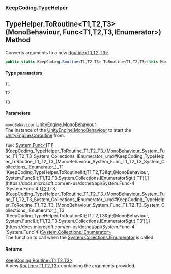 ### [KeepCoding](KeepCoding.md 'KeepCoding').[TypeHelper](KeepCoding_TypeHelper.md 'KeepCoding.TypeHelper')
## TypeHelper.ToRoutine&lt;T1,T2,T3&gt;(MonoBehaviour, Func&lt;T1,T2,T3,IEnumerator&gt;) Method
Converts arguments to a new [Routine&lt;T1,T2,T3&gt;](KeepCoding_Routine_T1_T2_T3_.md 'KeepCoding.Routine&lt;T1,T2,T3&gt;').  
```csharp
public static KeepCoding.Routine<T1,T2,T3> ToRoutine<T1,T2,T3>(this MonoBehaviour monoBehaviour, System.Func<T1,T2,T3,System.Collections.IEnumerator> func);
```
#### Type parameters
<a name='KeepCoding_TypeHelper_ToRoutine_T1_T2_T3_(MonoBehaviour_System_Func_T1_T2_T3_System_Collections_IEnumerator_)_T1'></a>
`T1`  
  
<a name='KeepCoding_TypeHelper_ToRoutine_T1_T2_T3_(MonoBehaviour_System_Func_T1_T2_T3_System_Collections_IEnumerator_)_T2'></a>
`T2`  
  
<a name='KeepCoding_TypeHelper_ToRoutine_T1_T2_T3_(MonoBehaviour_System_Func_T1_T2_T3_System_Collections_IEnumerator_)_T3'></a>
`T3`  
  
#### Parameters
<a name='KeepCoding_TypeHelper_ToRoutine_T1_T2_T3_(MonoBehaviour_System_Func_T1_T2_T3_System_Collections_IEnumerator_)_monoBehaviour'></a>
`monoBehaviour` [UnityEngine.MonoBehaviour](https://docs.microsoft.com/en-us/dotnet/api/UnityEngine.MonoBehaviour 'UnityEngine.MonoBehaviour')  
The instance of the [UnityEngine.MonoBehaviour](https://docs.microsoft.com/en-us/dotnet/api/UnityEngine.MonoBehaviour 'UnityEngine.MonoBehaviour') to start the [UnityEngine.Coroutine](https://docs.microsoft.com/en-us/dotnet/api/UnityEngine.Coroutine 'UnityEngine.Coroutine') from.
  
<a name='KeepCoding_TypeHelper_ToRoutine_T1_T2_T3_(MonoBehaviour_System_Func_T1_T2_T3_System_Collections_IEnumerator_)_func'></a>
`func` [System.Func&lt;](https://docs.microsoft.com/en-us/dotnet/api/System.Func-4 'System.Func`4')[T1](KeepCoding_TypeHelper_ToRoutine_T1_T2_T3_(MonoBehaviour_System_Func_T1_T2_T3_System_Collections_IEnumerator_).md#KeepCoding_TypeHelper_ToRoutine_T1_T2_T3_(MonoBehaviour_System_Func_T1_T2_T3_System_Collections_IEnumerator_)_T1 'KeepCoding.TypeHelper.ToRoutine&lt;T1,T2,T3&gt;(MonoBehaviour, System.Func&lt;T1,T2,T3,System.Collections.IEnumerator&gt;).T1')[,](https://docs.microsoft.com/en-us/dotnet/api/System.Func-4 'System.Func`4')[T2](KeepCoding_TypeHelper_ToRoutine_T1_T2_T3_(MonoBehaviour_System_Func_T1_T2_T3_System_Collections_IEnumerator_).md#KeepCoding_TypeHelper_ToRoutine_T1_T2_T3_(MonoBehaviour_System_Func_T1_T2_T3_System_Collections_IEnumerator_)_T2 'KeepCoding.TypeHelper.ToRoutine&lt;T1,T2,T3&gt;(MonoBehaviour, System.Func&lt;T1,T2,T3,System.Collections.IEnumerator&gt;).T2')[,](https://docs.microsoft.com/en-us/dotnet/api/System.Func-4 'System.Func`4')[T3](KeepCoding_TypeHelper_ToRoutine_T1_T2_T3_(MonoBehaviour_System_Func_T1_T2_T3_System_Collections_IEnumerator_).md#KeepCoding_TypeHelper_ToRoutine_T1_T2_T3_(MonoBehaviour_System_Func_T1_T2_T3_System_Collections_IEnumerator_)_T3 'KeepCoding.TypeHelper.ToRoutine&lt;T1,T2,T3&gt;(MonoBehaviour, System.Func&lt;T1,T2,T3,System.Collections.IEnumerator&gt;).T3')[,](https://docs.microsoft.com/en-us/dotnet/api/System.Func-4 'System.Func`4')[System.Collections.IEnumerator](https://docs.microsoft.com/en-us/dotnet/api/System.Collections.IEnumerator 'System.Collections.IEnumerator')[&gt;](https://docs.microsoft.com/en-us/dotnet/api/System.Func-4 'System.Func`4')  
The function to call when the [System.Collections.IEnumerator](https://docs.microsoft.com/en-us/dotnet/api/System.Collections.IEnumerator 'System.Collections.IEnumerator') is called.
  
#### Returns
[KeepCoding.Routine&lt;](KeepCoding_Routine_T1_T2_T3_.md 'KeepCoding.Routine&lt;T1,T2,T3&gt;')[T1](KeepCoding_TypeHelper_ToRoutine_T1_T2_T3_(MonoBehaviour_System_Func_T1_T2_T3_System_Collections_IEnumerator_).md#KeepCoding_TypeHelper_ToRoutine_T1_T2_T3_(MonoBehaviour_System_Func_T1_T2_T3_System_Collections_IEnumerator_)_T1 'KeepCoding.TypeHelper.ToRoutine&lt;T1,T2,T3&gt;(MonoBehaviour, System.Func&lt;T1,T2,T3,System.Collections.IEnumerator&gt;).T1')[,](KeepCoding_Routine_T1_T2_T3_.md 'KeepCoding.Routine&lt;T1,T2,T3&gt;')[T2](KeepCoding_TypeHelper_ToRoutine_T1_T2_T3_(MonoBehaviour_System_Func_T1_T2_T3_System_Collections_IEnumerator_).md#KeepCoding_TypeHelper_ToRoutine_T1_T2_T3_(MonoBehaviour_System_Func_T1_T2_T3_System_Collections_IEnumerator_)_T2 'KeepCoding.TypeHelper.ToRoutine&lt;T1,T2,T3&gt;(MonoBehaviour, System.Func&lt;T1,T2,T3,System.Collections.IEnumerator&gt;).T2')[,](KeepCoding_Routine_T1_T2_T3_.md 'KeepCoding.Routine&lt;T1,T2,T3&gt;')[T3](KeepCoding_TypeHelper_ToRoutine_T1_T2_T3_(MonoBehaviour_System_Func_T1_T2_T3_System_Collections_IEnumerator_).md#KeepCoding_TypeHelper_ToRoutine_T1_T2_T3_(MonoBehaviour_System_Func_T1_T2_T3_System_Collections_IEnumerator_)_T3 'KeepCoding.TypeHelper.ToRoutine&lt;T1,T2,T3&gt;(MonoBehaviour, System.Func&lt;T1,T2,T3,System.Collections.IEnumerator&gt;).T3')[&gt;](KeepCoding_Routine_T1_T2_T3_.md 'KeepCoding.Routine&lt;T1,T2,T3&gt;')  
A new [Routine&lt;T1,T2,T3&gt;](KeepCoding_Routine_T1_T2_T3_.md 'KeepCoding.Routine&lt;T1,T2,T3&gt;') containing the arguments provided.
